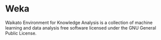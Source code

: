 # Weka
Waikato Environment for Knowledge Analysis is a collection of machine learning and data analysis free software licensed under the GNU General Public License.
